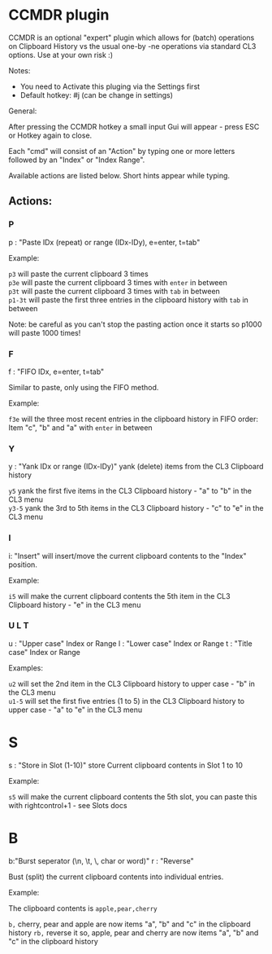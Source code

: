 ﻿# CCMDR plugin

CCMDR is an optional "expert" plugin which allows for (batch) operations on Clipboard History vs the usual one-by -ne operations via standard CL3 options. Use at your own risk :)

Notes:

- You need to Activate this pluging via the Settings first
- Default hotkey: #j (can be change in settings)

General:

After pressing the CCMDR hotkey a small input Gui will appear - press ESC or Hotkey again to close.  

Each "cmd" will consist of an "Action" by typing one or more letters followed by an "Index" or "Index Range".

Available actions are listed below. Short hints appear while typing.

## Actions:

### P

p : "Paste IDx (repeat) or range (IDx-IDy), e=enter, t=tab"

Example:

`p3` will paste the current clipboard 3 times  
`p3e` will paste the current clipboard 3 times with `enter` in between  
`p3t` will paste the current clipboard 3 times with `tab` in between  
`p1-3t` will paste the first three entries in the clipboard history with `tab` in between

Note: be careful as you can't stop the pasting action once it starts so p1000 will paste 1000 times!

### F

f : "FIFO IDx, e=enter, t=tab"

Similar to paste, only using the FIFO method.

Example:

`f3e` will the three most recent entries in the clipboard history in FIFO order: Item "c", "b" and "a" with `enter` in between

### Y

y : "Yank IDx or range (IDx-IDy)" yank (delete) items from the CL3 Clipboard history

`y5`   yank the first five items in the CL3 Clipboard history - "a" to "b" in the CL3 menu  
`y3-5` yank the 3rd to 5th items in the CL3 Clipboard history - "c" to "e" in the CL3 menu

### I

i: "Insert" will insert/move the current clipboard contents to the "Index" position.

Example:

`i5` will make the current clipboard contents the 5th item in the CL3 Clipboard history - "e" in the CL3 menu

### U L T

u : "Upper case" Index or Range
l : "Lower case" Index or Range
t : "Title case" Index or Range

Examples:

`u2`   will set the 2nd item in the CL3 Clipboard history to upper case - "b" in the CL3 menu  
`u1-5` will set the first five entries (1 to 5) in the CL3 Clipboard history to upper case - "a" to "e" in the CL3 menu

# S

s : "Store in Slot (1-10)" store Current clipboard contents in Slot 1 to 10

Example:

`s5` will make the current clipboard contents the 5th slot, you can paste this with rightcontrol+1 - see Slots docs

# B

b:"Burst seperator (\n, \t, \\, char or word)"
r : "Reverse"

Bust (split) the current clipboard contents into individual entries.

Example:

The clipboard contents is `apple,pear,cherry`

`b,` cherry, pear and apple are now items "a", "b" and "c" in the clipboard history
`rb,` reverse it so, apple, pear and cherry are now items "a", "b" and "c" in the clipboard history

